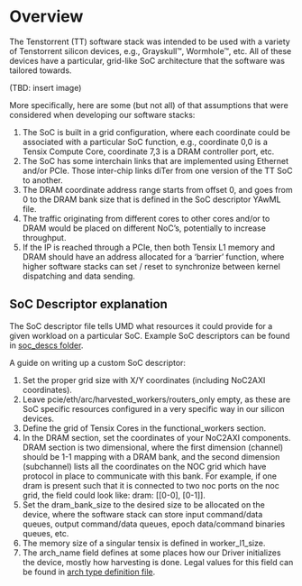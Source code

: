 # Overview
The Tenstorrent (TT) software stack was intended to be used with a variety of Tenstorrent silicon devices, e.g.,
Grayskull™, Wormhole™, etc. All of these devices have a particular, grid-like SoC architecture that the software
was tailored towards.

(TBD: insert image)

More specifically, here are some (but not all) of that assumptions that were considered when developing our
software stacks:
1. The SoC is built in a grid configuration, where each coordinate could be associated with a particular SoC
function, e.g., coordinate 0,0 is a Tensix Compute Core, coordinate 7,3 is a DRAM controller port, etc.
2. The SoC has some interchain links that are implemented using Ethernet and/or PCIe. Those inter-chip links
diTer from one version of the TT SoC to another.
3. The DRAM coordinate address range starts from offset 0, and goes from 0 to the DRAM bank size that is
defined in the SoC descriptor YAwML file.
4. The traffic originating from different cores to other cores and/or to DRAM would be placed on different
NoC’s, potentially to increase throughput.
5. If the IP is reached through a PCIe, then both Tensix L1 memory and DRAM should have an address
allocated for a ‘barrier’ function, where higher software stacks can set / reset to synchronize between kernel dispatching and
data sending.

## SoC Descriptor explanation

The SoC descriptor file tells UMD what resources it could provide for a given workload on a particular SoC. Example SoC descriptors
can be found in [soc_descs folder](../tests/soc_descs/).

A guide on writing up a custom SoC descriptor:
1. Set the proper grid size with X/Y coordinates (including NoC2AXI coordinates).
2. Leave pcie/eth/arc/harvested_workers/routers_only empty, as these are SoC specific
resources configured in a very specific way in our silicon devices.
3. Define the grid of Tensix Cores in the functional_workers section.
4. In the DRAM section, set the coordinates of your NoC2AXI components. DRAM section is two dimensional, where the first dimension (channel) should
be 1-1 mapping with a DRAM bank, and the second dimension (subchannel) lists all the coordinates on the NOC grid which have protocol in place to
communicate with this bank. For example, if one dram is present such that it is connected to two noc ports on the noc grid, the field could look
like: dram: [[0-0], [0-1]].
5. Set the dram_bank_size to the desired size to be allocated on the device, where the software stack
can store input command/data queues, output command/data queues, epoch data/command binaries
queues, etc.
6. The memory size of a singular tensix is defined in worker_l1_size.
7. The arch_name field defines at some places how our Driver initializes the device, mostly how harvesting is done. Legal values for this field
can be found in [arch type definition file](../device/api/umd/device/types/arch.h).

